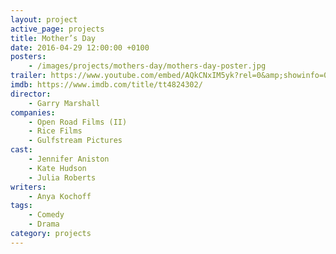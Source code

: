 ```yaml
---
layout: project
active_page: projects
title: Mother’s Day
date: 2016-04-29 12:00:00 +0100
posters:
    - /images/projects/mothers-day/mothers-day-poster.jpg
trailer: https://www.youtube.com/embed/AQkCNxIM5yk?rel=0&amp;showinfo=0
imdb: https://www.imdb.com/title/tt4824302/
director:
    - Garry Marshall
companies:
    - Open Road Films (II)
    - Rice Films
    - Gulfstream Pictures
cast:
    - Jennifer Aniston
    - Kate Hudson
    - Julia Roberts
writers:
    - Anya Kochoff
tags:
    - Comedy
    - Drama
category: projects
---
```

